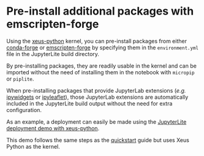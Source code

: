 # Pre-install additional packages with emscripten-forge

Using the [xeus-python](https://github.com/jupyterlite/xeus-python-kernel) kernel, you
can pre-install packages from either
[conda-forge](https://conda-forge.org/feedstock-outputs/) or
[emscripten-forge](https://github.com/emscripten-forge/recipes) by specifying them in
the `environment.yml` file in the JupyterLite build directory.

By pre-installing packages, they are readily usable in the kernel and can be imported
without the need of installing them in the notebook with `micropip` or `piplite`.

When pre-installing packages that provide JupyterLab extensions (_e.g._
[ipywidgets](https://ipywidgets.readthedocs.io/) or
[ipyleaflet](https://ipyleaflet.readthedocs.io/)), those JupyterLab extensions are
automatically included in the JupyterLite build output without the need for extra
configuration.

As an example, a deployment can easily be made using the
[JupyterLite deployment demo with xeus-python](https://github.com/jupyterlite/xeus-python-demo).

This demo follows the same steps as the [quickstart](../../quickstart/deploy.md) guide
but uses Xeus Python as the kernel.

